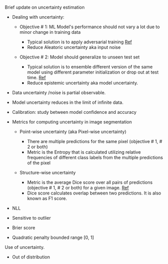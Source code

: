 Brief update on uncertainty estimation  

* Dealing with uncertainty:
  * Objective # 1: ML Model's performance should not vary a lot due to minor change in training data
    * Typical solution is to apply adversarial training [Ref](https://arxiv.org/pdf/1705.07204.pdf)
    * Reduce Aleatoric uncertainty aka input noise
    
  * Objective # 2: Model should generalize to unseen test set
    * Typical solution is to ensemble different version of the same model using different parameter initialization or drop out at test time. [Ref](https://arxiv.org/pdf/1506.02142.pdf)
    * Reduce epistemic uncertainty aka model uncertainty.  

* Data uncertainty /noise is partial observable.
* Model uncertainty reduces in the limit of infinite data.
* Calibration: study between model confidence and accuracy

* Metrics for computing uncertainty in image segmentation
  * Point-wise uncertainty (aka Pixel-wise uncertainty)
    * There are multiple predictions for the same pixel (objective # 1, # 2 or both)
    * Metric is the Entropy that is calculated utilizing relative frequencies of different class labels from the multiple predictions of the pixel 
 
  * Structure-wise uncertainty
    * Metric is the average Dice score over all pairs of predictions (objective # 1, # 2 or both) for a given image. [Ref](https://arxiv.org/pdf/1804.07046.pdf)
    * Dice score calculates overlap between two predictions. It is also known as F1 score. 

 * NLL
  * Sensitive to outlier
 * Brier score
  * Quadratic penalty bounded range [0, 1]
  
Use of uncertainty. 
- Out of distribution
